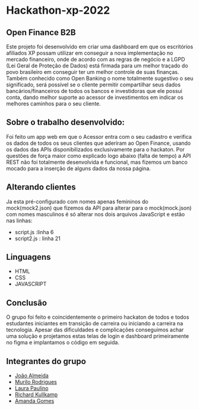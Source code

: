 # Hackathon-xp-2022

## Open Finance B2B

Este projeto foi desenvolvido em criar uma dashboard em que os escritórios afiliados XP possam utilizar em conseguir a nova implementação no mercado financeiro, onde de acordo com as regras de negócio e a LGPD (Lei Geral de Proteção de Dados) está firmada para um melhor traçado do povo brasileiro em conseguir ter um melhor controle de suas finanças.
Também conhecido como Open Banking o nome totalmente sugestivo o seu significado, será possível se o cliente permitir compartilhar seus dados bancários/financeiros de todos os bancos e investidoras que ele possui conta, dando melhor suporte ao acessor de investimentos em indicar os melhores caminhos para o seu cliente.


## Sobre o trabalho desenvolvido:


Foi feito um app web em que o Acessor entra com o seu cadastro e verifica os dados de todos os seus clientes que aderiram ao Open Finance, usando os dados das APIs disponibilizados exclusivamente para o hackaton. Por questões de força maior como explicado logo abaixo (falta de tempo) a API REST não foi totalmente desenvolvida e funcional, mas fizemos um banco mocado para a inserção de alguns dados da nossa página.

## Alterando clientes

Ja esta pré-configurado com nomes apenas femininos do mock(mock2.json) que fizemos da API para alterar para o mock(mock.json) com nomes masculinos é só alterar nos dois arquivos JavaScript e estão nas linhas:
<!--ts-->
   * script.js :linha 6
   * script2.js : linha 21

## Linguagens

<!--ts-->
   * HTML
   * CSS
   * JAVASCRIPT


## Conclusão

O grupo foi feito e coincidentemente o primeiro hackaton de todos e todos estudantes iniciantes em transição de carreira ou iniciando a carreira na tecnologia. Apesar das dificuldades e complicações conseguimos achar uma solução e projetamos estas telas de login e dashboard primeiramente no figma e implantamos o código em seguida.


## Integrantes do grupo

- [João Almeida](https://www.linkedin.com/in/jcmalmeida/)
- [Murilo Rodrigues](https://www.linkedin.com/in/murilorodrigueswebdev/) 
- [Laura Paulino](https://www.linkedin.com/in/laurapaulinodesouza/) 
- [Richard Kullkamp](https://www.linkedin.com/in/richardkulkamp/)
- [Amanda Gomes]()
